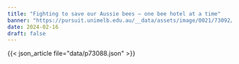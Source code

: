```yaml
---
title: "Fighting to save our Aussie bees – one bee hotel at a time"
banner: "https://pursuit.unimelb.edu.au/__data/assets/image/0021/73092/78e61c03535b0268d49eec6230e0ffdf546e46c2.jpg"
date: 2024-02-16
draft: false
---
```


{{< json_article file="data/p73088.json" >}}
